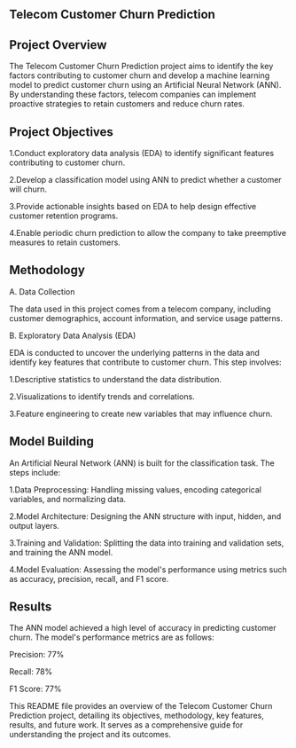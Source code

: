 
## Telecom Customer Churn Prediction

## Project Overview

The Telecom Customer Churn Prediction project aims to identify the key factors contributing to customer churn and develop a machine learning model to predict customer churn using an Artificial Neural Network (ANN). By understanding these factors, telecom companies can implement proactive strategies to retain customers and reduce churn rates.

## Project Objectives

1.Conduct exploratory data analysis (EDA) to identify significant features contributing to customer churn.

2.Develop a classification model using ANN to predict whether a customer will churn.

3.Provide actionable insights based on EDA to help design effective customer retention programs.

4.Enable periodic churn prediction to allow the company to take preemptive measures to retain customers.

## Methodology

A. Data Collection

The data used in this project comes from a telecom company, including customer demographics, account information, and service usage patterns.

B. Exploratory Data Analysis (EDA)

EDA is conducted to uncover the underlying patterns in the data and identify key features that contribute to customer churn. This step involves:

1.Descriptive statistics to understand the data distribution.

2.Visualizations to identify trends and correlations.

3.Feature engineering to create new variables that may influence churn.

## Model Building

An Artificial Neural Network (ANN) is built for the classification task. The steps include:

1.Data Preprocessing: Handling missing values, encoding categorical variables, and normalizing data.

2.Model Architecture: Designing the ANN structure with input, hidden, and output layers.

3.Training and Validation: Splitting the data into training and validation sets, and training the ANN model.

4.Model Evaluation: Assessing the model's performance using metrics such as accuracy, precision, recall, and F1 score.

## Results

The ANN model achieved a high level of accuracy in predicting customer churn. The model's performance metrics are as follows:


Precision: 77%

Recall: 78%

F1 Score: 77%

This README file provides an overview of the Telecom Customer Churn Prediction project, detailing its objectives, methodology, key features, results, and future work. It serves as a comprehensive guide for understanding the project and its outcomes.
